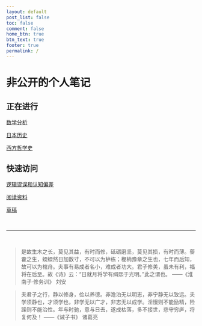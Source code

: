 ```yaml
---
layout: default
post_list: false
toc: false
comment: false
home_btn: true
btn_text: true
footer: true
permalink: /
---
```


# 非公开的个人笔记

## 正在进行

[数学分析]({{site.url}}/MATH/2-数学分析/)

[日本历史]({{site.url}}/HIST/2-日本历史大事年表/)

[西方哲学史]({{site.url}}/PHIL/3-西方哲学笔记)

## 快速访问

[逻辑谬误和认知偏差]({{site.url}}/writings/逻辑谬误和认知偏差/)

[阅读资料]({{site.url}}/pages/readings/)

[草稿]({{site.url}}/pages/drafts/)

<br>

***

<br>

> 是故生木之长，莫见其益，有时而修，砥砺磨坚，莫见其损，有时而薄。藜藿之生，蝡蝡然日加数寸，不可以为栌栋；楩柟豫章之生也，七年而后知，故可以为棺舟。夫事有易成者名小，难成者功大。君子修美，虽未有利，福将在后至。故《诗》云：“日就月将学有缉熙于光明。”此之谓也。    ——《淮南子·修务训》 刘安


> 夫君子之行，静以修身，俭以养德。非澹泊无以明志，非宁静无以致远。夫学须静也，才须学也，非学无以广才，非志无以成学。淫慢则不能励精，险躁则不能治性。年与时驰，意与日去，遂成枯落，多不接世，悲守穷庐，将复何及！  ——《诫子书》 诸葛亮